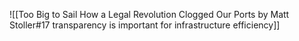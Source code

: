 ![[Too Big to Sail How a Legal Revolution Clogged Our Ports by Matt Stoller#17 transparency is important for infrastructure efficiency]]